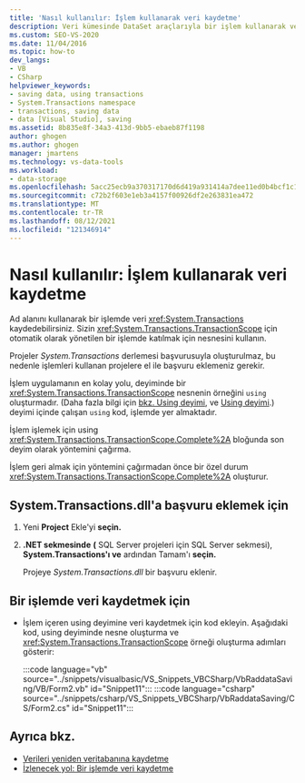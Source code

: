 ```yaml
---
title: 'Nasıl kullanılır: İşlem kullanarak veri kaydetme'
description: Veri kümesinde DataSet araçlarıyla bir işlem kullanarak veri kaydetmeyi Visual Studio. System.Transactions ad alanını kullanarak bir işlemde veri kaydedebilirsiniz.
ms.custom: SEO-VS-2020
ms.date: 11/04/2016
ms.topic: how-to
dev_langs:
- VB
- CSharp
helpviewer_keywords:
- saving data, using transactions
- System.Transactions namespace
- transactions, saving data
- data [Visual Studio], saving
ms.assetid: 8b835e8f-34a3-413d-9bb5-ebaeb87f1198
author: ghogen
ms.author: ghogen
manager: jmartens
ms.technology: vs-data-tools
ms.workload:
- data-storage
ms.openlocfilehash: 5acc25ecb9a370317170d6d419a931414a7dee11ed0b4bcf1c1b4442248d109a
ms.sourcegitcommit: c72b2f603e1eb3a4157f00926df2e263831ea472
ms.translationtype: MT
ms.contentlocale: tr-TR
ms.lasthandoff: 08/12/2021
ms.locfileid: "121346914"
---
```

# <a name="how-to-save-data-by-using-a-transaction"></a>Nasıl kullanılır: İşlem kullanarak veri kaydetme

Ad alanını kullanarak bir işlemde veri <xref:System.Transactions> kaydedebilirsiniz. Sizin <xref:System.Transactions.TransactionScope> için otomatik olarak yönetilen bir işlemde katılmak için nesnesini kullanın.

Projeler *System.Transactions* derlemesi başvurusuyla oluşturulmaz, bu nedenle işlemleri kullanan projelere el ile başvuru eklemeniz gerekir.

İşlem uygulamanın en kolay yolu, deyiminde bir <xref:System.Transactions.TransactionScope> nesnenin örneğini `using` oluşturmadır. (Daha fazla bilgi için [bkz. Using deyimi](/dotnet/visual-basic/language-reference/statements/using-statement), ve [Using deyimi](/dotnet/csharp/language-reference/keywords/using-statement).) deyimi içinde çalışan `using` kod, işlemde yer almaktadır.

İşlem işlemek için using <xref:System.Transactions.TransactionScope.Complete%2A> bloğunda son deyim olarak yöntemini çağırma.

İşlem geri almak için yöntemini çağırmadan önce bir özel durum <xref:System.Transactions.TransactionScope.Complete%2A> oluşturur.

## <a name="to-add-a-reference-to-the-systemtransactionsdll"></a>System.Transactions.dll'a başvuru eklemek için

1. Yeni **Project** Ekle'yi **seçin.**

2. **.NET sekmesinde** **(** SQL Server projeleri için SQL Server sekmesi), **System.Transactions'ı ve** ardından Tamam'ı **seçin.**

     Projeye *System.Transactions.dll* bir başvuru eklenir.

## <a name="to-save-data-in-a-transaction"></a>Bir işlemde veri kaydetmek için

- İşlem içeren using deyimine veri kaydetmek için kod ekleyin. Aşağıdaki kod, using deyiminde nesne oluşturma ve <xref:System.Transactions.TransactionScope> örneği oluşturma adımları gösterir:

     :::code language="vb" source="../snippets/visualbasic/VS_Snippets_VBCSharp/VbRaddataSaving/VB/Form2.vb" id="Snippet11":::
     :::code language="csharp" source="../snippets/csharp/VS_Snippets_VBCSharp/VbRaddataSaving/CS/Form2.cs" id="Snippet11":::

## <a name="see-also"></a>Ayrıca bkz.

- [Verileri yeniden veritabanına kaydetme](../data-tools/save-data-back-to-the-database.md)
- [İzlenecek yol: Bir işlemde veri kaydetme](../data-tools/save-data-in-a-transaction.md)
